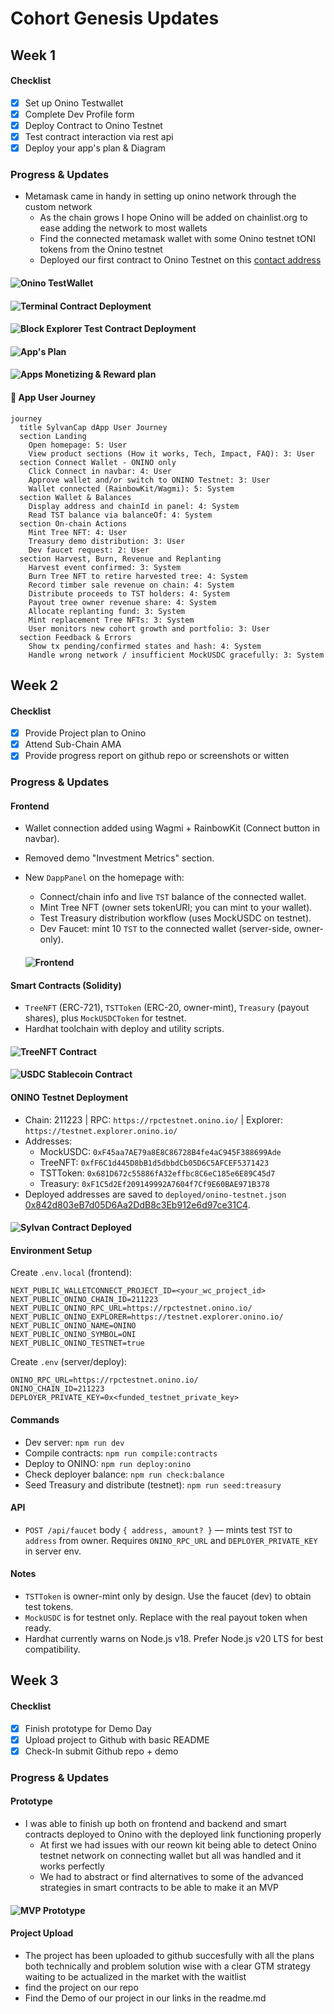 # Cohort Genesis Updates 

## Week 1 

#### Checklist
- [x] Set up Onino Testwallet
- [x] Complete Dev Profile form
- [x] Deploy Contract to Onino Testnet
- [x] Test contract interaction via rest api
- [x] Deploy your app's plan & Diagram

### Progress & Updates
- Metamask came in handy in setting up onino network through the custom network
     - As the chain grows I hope Onino will be added on chainlist.org to ease adding the network to most wallets
     - Find the connected metamask wallet with some Onino testnet tONI tokens from the Onino testnet
     - Deployed our first contract to Onino Testnet on this [contact address](https://testnet.explorer.onino.io/address/0xc2dFD5Cb92decB685787cEDC536046CBC251fe2A)

#### ![Onino TestWallet](https://github.com/Bratipah/sylvan-cap/blob/main/public/metamask-wallet.png)
#### ![Terminal Contract Deployment](https://github.com/Bratipah/sylvan-cap/blob/main/public/onino-contract-testnet.png)
#### ![Block Explorer Test Contract Deployment](https://github.com/Bratipah/sylvan-cap/blob/main/public/contract-onino-explorer2.png)
#### ![App's Plan](https://github.com/Bratipah/sylvan-cap/blob/main/public/Sylvan%20.png)
#### ![Apps Monetizing & Reward plan](https://github.com/Bratipah/sylvan-cap/blob/main/public/reward%20distribution.png)
#### 🧭 App User Journey

```mermaid
journey
  title SylvanCap dApp User Journey
  section Landing
    Open homepage: 5: User
    View product sections (How it works, Tech, Impact, FAQ): 3: User
  section Connect Wallet - ONINO only
    Click Connect in navbar: 4: User
    Approve wallet and/or switch to ONINO Testnet: 3: User
    Wallet connected (RainbowKit/Wagmi): 5: System
  section Wallet & Balances
    Display address and chainId in panel: 4: System
    Read TST balance via balanceOf: 4: System
  section On-chain Actions
    Mint Tree NFT: 4: User
    Treasury demo distribution: 3: User
    Dev faucet request: 2: User
  section Harvest, Burn, Revenue and Replanting
    Harvest event confirmed: 3: System
    Burn Tree NFT to retire harvested tree: 4: System
    Record timber sale revenue on chain: 4: System
    Distribute proceeds to TST holders: 4: System
    Payout tree owner revenue share: 4: System
    Allocate replanting fund: 3: System
    Mint replacement Tree NFTs: 3: System
    User monitors new cohort growth and portfolio: 3: User
  section Feedback & Errors
    Show tx pending/confirmed states and hash: 4: System
    Handle wrong network / insufficient MockUSDC gracefully: 3: System
```




## Week 2

#### Checklist
- [x] Provide Project plan to Onino
- [x] Attend Sub-Chain AMA
- [x] Provide progress report on github repo or screenshots or witten

### Progress & Updates

#### Frontend
- Wallet connection added using Wagmi + RainbowKit (Connect button in navbar).
- Removed demo "Investment Metrics" section.
- New `DappPanel` on the homepage with:
  - Connect/chain info and live `TST` balance of the connected wallet.
  - Mint Tree NFT (owner sets tokenURI; you can mint to your wallet).
  - Test Treasury distribution workflow (uses MockUSDC on testnet).
  - Dev Faucet: mint 10 `TST` to the connected wallet (server-side, owner-only).

  #### ![Frontend](https://github.com/Bratipah/sylvan-cap/blob/main/public/frontend1.png)

#### Smart Contracts (Solidity)
- `TreeNFT` (ERC-721), `TSTToken` (ERC-20, owner-mint), `Treasury` (payout shares), plus `MockUSDCToken` for testnet.
- Hardhat toolchain with deploy and utility scripts.

#### ![TreeNFT Contract](https://github.com/Bratipah/sylvan-cap/blob/main/public/tree-NFT.png)
#### ![USDC Stablecoin Contract](https://github.com/Bratipah/sylvan-cap/blob/main/public/USDC%20Stablecoin%20Contract.png) 

#### ONINO Testnet Deployment
- Chain: 211223 | RPC: `https://rpctestnet.onino.io/` | Explorer: `https://testnet.explorer.onino.io/`
- Addresses:
  - MockUSDC: `0xF45aa7AE79a8E8C86728B4fe4aC945F388699Ade`
  - TreeNFT: `0xfF6C1d445D8bB1d5dbbdCb05D6C5AFCEF5371423`
  - TSTToken: `0x681D672c55886fA32effbc8C6eC185e6E89C45d7`
  - Treasury: `0xF1C5d2Ef209149992A7604f7Cf9E60BAE971B378`
- Deployed addresses are saved to `deployed/onino-testnet.json` [0x842d803eB7d05D6Aa2DdB8c3Eb912e6d97ce31C4](https://testnet.explorer.onino.io/address/0x842d803eB7d05D6Aa2DdB8c3Eb912e6d97ce31C4?tab=index).

#### ![Sylvan Contract Deployed](https://github.com/Bratipah/sylvan-cap/blob/main/public/ContractDeployment.png)

#### Environment Setup

Create `.env.local` (frontend):

```
NEXT_PUBLIC_WALLETCONNECT_PROJECT_ID=<your_wc_project_id>
NEXT_PUBLIC_ONINO_CHAIN_ID=211223
NEXT_PUBLIC_ONINO_RPC_URL=https://rpctestnet.onino.io/
NEXT_PUBLIC_ONINO_EXPLORER=https://testnet.explorer.onino.io/
NEXT_PUBLIC_ONINO_NAME=ONINO
NEXT_PUBLIC_ONINO_SYMBOL=ONI
NEXT_PUBLIC_ONINO_TESTNET=true
```

Create `.env` (server/deploy):

```
ONINO_RPC_URL=https://rpctestnet.onino.io/
ONINO_CHAIN_ID=211223
DEPLOYER_PRIVATE_KEY=0x<funded_testnet_private_key>
```

#### Commands
- Dev server: `npm run dev`
- Compile contracts: `npm run compile:contracts`
- Deploy to ONINO: `npm run deploy:onino`
- Check deployer balance: `npm run check:balance`
- Seed Treasury and distribute (testnet): `npm run seed:treasury`

#### API
- `POST /api/faucet` body `{ address, amount? }` — mints test `TST` to `address` from owner. Requires `ONINO_RPC_URL` and `DEPLOYER_PRIVATE_KEY` in server env.

#### Notes
- `TSTToken` is owner-mint only by design. Use the faucet (dev) to obtain test tokens.
- `MockUSDC` is for testnet only. Replace with the real payout token when ready.
- Hardhat currently warns on Node.js v18. Prefer Node.js v20 LTS for best compatibility.

  

## Week 3

#### Checklist
- [x] Finish prototype for Demo Day
- [x] Upload project to Github with basic README
- [x] Check-In submit Github repo + demo

### Progress & Updates

#### Prototype
- I was able to finish up both on frontend and backend and smart contracts deployed to Onino with the deployed link functioning properly
     - At first we had issues with our reown kit being able to detect Onino testnet network on connecting wallet but all was handled and it works perfectly
     - We had to abstract or find alternatives to some of the advanced strategies in smart contracts to be able to make it an MVP

#### ![MVP Prototype](https://github.com/Bratipah/sylvan-cap/blob/main/public/frontend1.png)

#### Project Upload
- The project has been uploaded to github succesfully with all the plans both technically and problem solution wise with a clear GTM strategy waiting to be actualized in the market with the waitlist
- find the project on our repo
- Find the Demo of our project in our links in the readme.md
